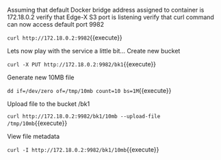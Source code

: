 Assuming that default Docker bridge address assigned to container is 172.18.0.2 verify that Edge-X S3 port is listening verify that curl command can now access default port 9982

`
curl http://172.18.0.2:9982
`{{execute}}

Lets now play with the service a little bit... Create new bucket

`
curl -X PUT http://172.18.0.2:9982/bk1
`{{execute}}

Generate new 10MB file

`
dd if=/dev/zero of=/tmp/10mb count=10 bs=1M
`{{execute}}

Upload file to the bucket /bk1

`
curl http://172.18.0.2:9982/bk1/10mb --upload-file /tmp/10mb
`{{execute}}

View file metadata

`
curl -I http://172.18.0.2:9982/bk1/10mb
`{{execute}}
